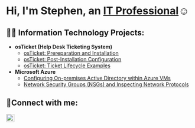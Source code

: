 <h1>Hi, I'm Stephen, an <a href="https://www.linkedin.com/in/stephen-gyamfi-donkor/">IT Professional</a>☺</h1>

<h2>👨‍💻 Information Technology Projects:</h2>

- <b>osTicket (Help Desk Ticketing System)</b>
  - [osTicket: Prereparation and Installation](https://github.com/gaxxons/osticket-prep)
  - [osTicket: Post-Installation Configuration](https://github.com/gaxxons/osticket-post-install-config)
  - [osTicket: Ticket Lifecycle Examples](https://github.com/gaxxons/osticketing)
- <b>Microsoft Azure</b>
  - [Configuring On-premises Active Directory within Azure VMs](https://github.com/joshmadakorcc/configure-ad)
  - [Network Security Groups (NSGs) and Inspecting Network Protocols](https://github.com/joshmadakorcc/azure-network-protocols)

<h2>🤳Connect with me:</h2>


[<img align="left" alt="Josh | LinkedIn" width="22px" src="https://cdn.jsdelivr.net/npm/simple-icons@v3/icons/linkedin.svg" />][linkedin]



[linkedin]: https://www.linkedin.com/in/stephen-gyamfi-donkor/
